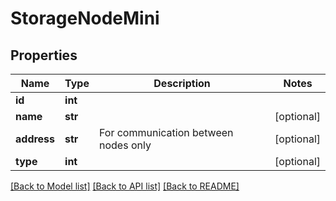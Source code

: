 # StorageNodeMini


## Properties
Name | Type | Description | Notes
------------ | ------------- | ------------- | -------------
**id** | **int** |  | 
**name** | **str** |  | [optional] 
**address** | **str** | For communication between nodes only | [optional] 
**type** | **int** |  | [optional] 

[[Back to Model list]](../#documentation-for-models) [[Back to API list]](../#documentation-for-api-endpoints) [[Back to README]](../)


